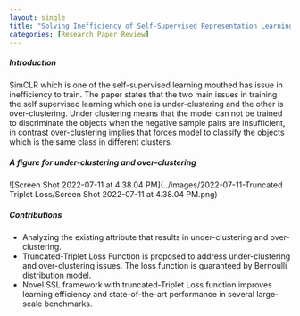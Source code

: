 ```yaml
---
layout: single
title: "Solving Inefficiency of Self-Supervised Representation Learning"
categories: [Research Paper Review]
---
```


##### Introduction

SimCLR which is one of the self-supervised learning mouthed has issue in inefficiency to train. The paper states that the two main issues in training the self supervised learning which one is under-clustering and the other is over-clustering. Under clustering means that the model can not be trained to discriminate the objects when the negative sample pairs are insufficient, in contrast over-clustering implies that forces model to classify the objects which is the same class in different clusters.



##### A figure for under-clustering and over-clustering

![Screen Shot 2022-07-11 at 4.38.04 PM](../images/2022-07-11-Truncated Triplet Loss/Screen Shot 2022-07-11 at 4.38.04 PM.png)

##### Contributions

- Analyzing the existing attribute that results in under-clustering and over-clustering.
- Truncated-Triplet Loss Function is proposed to address under-clustering and over-clustering issues. The loss function is guaranteed by Bernoulli distribution model.
- Novel SSL framework with truncated-Triplet Loss function improves learning efficiency and state-of-the-art performance in several large-scale benchmarks.



